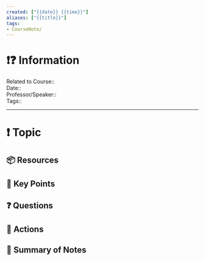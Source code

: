 ```yaml
---
created: ["{{date}} {{time}}"]
aliases: ["{{title}}"]
tags:
- CourseNote/
---
```


# ❗❓ Information
Related to Course::  
Date::  
Professor/Speaker::  
Tags::

---
# ❗ Topic

 
## 📦 Resources
## 🔑 Key Points
## ❓ Questions
## 🎯 Actions
## 📃 Summary of Notes